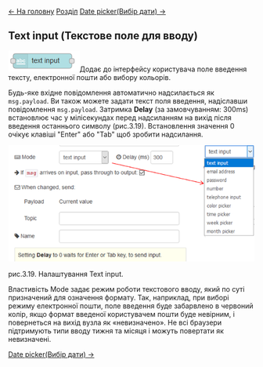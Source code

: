 [<- На головну](../)	 [Розділ](README.md)	[Date picker(Вибір дати) ->](Date_picker.md)

## Text input (Текстове поле для вводу)

![img](media/text_input.png)Додає до інтерфейсу користувача поле введення тексту, електронної пошти або вибору кольорів. 

Будь-яке вхідне повідомлення автоматично надсилається як `msg.payload`. Ви також можете задати текст поля введення, надіславши повідомлення `msg.payload`. Затримка **Delay** (за замовчуванням: 300ms) встановлює час у мілісекундах перед надсиланням на вихід після введення останнього символу (рис.3.19). Встановлення значення 0 очікує клавіші "Enter" або "Tab" щоб зробити надсилання.

 

![img](media/3_19.png)

рис.3.19. Налаштування Text input.

Властивість Mode задає режим роботи текстового вводу, який по суті призначений для означення формату. Так, наприклад, при виборі режиму електронної пошти, поле введення буде забарвлено в червоний колір, якщо формат введеної користувачем пошти буде невірним, і повернеться на вихід вузла як «невизначено». Не всі браузери підтримують типи вводу тижня та місяця і можуть повертати як невизначені. 

[Date picker(Вибір дати) ->](Date_picker.md)